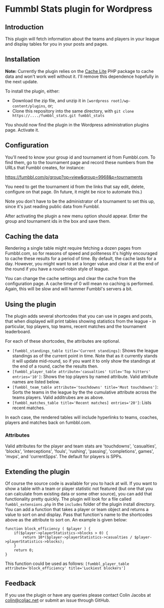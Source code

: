 # Fummbl Stats plugin for Wordpress

## Introduction

This plugin will fetch information about the teams and players in your league and display tables for you in your posts and pages.

## Installation

**Note:** Currently the plugin relies on the [Cache Lite](https://pear.php.net/package/Cache_Lite/) PHP package to cache data and won't work well without it. I'll remove this dependence hopefully in the next update.

To install the plugin, either:

- Download the zip file, and unzip it in `[wordpress root]/wp-content/plugins`, or;
- Clone this repository into the same directory, with `git clone https://..../fumbbl_stats.git fumbbl_stats`

You should now find the plugin in the Wordpress administration plugins page. Activate it.

## Configuration

You'll need to know your group id and tournament id from Fumbbl.com. To find them, go to the tournament page and record these numbers from the URLs that Fumbbl creates, for instance:

  https://fumbbl.com/p/group?op=view&group=9968&p=tournaments

You need to get the tournament id from the links that say edit, delete, configure on that page. (In future, it might be nice to automate this.)

Note you don't have to be the administrator of a tournament to set this up, since it's just reading public data from Fumbbl.

After activating the plugin a new menu option should appear. Enter the group and tournament ids in the box and save them.

## Caching the data

Rendering a single table might require fetching a dozen pages from Fumbbl.com, so for reasons of speed and politeness it's highly encouraged to cache these results for a period of time. By default, the cache lasts for a day. However, you might want to set a longer value and clear it at the end of the round if you have a round-robin style of league.

You can change the cache settings and clear the cache from the configuration page. A cache time of 0 will mean no caching is performed. Again, this will be slow and will hammer Fumbbl's servers a bit.

## Using the plugin

The plugin adds several shortcodes that you can use in pages and posts, that when displayed will print tables showing statistics from the league - in particular, top players, top teams, recent matches and the tournament leaderboard.

For each of these shortcodes, the attributes are optional.

- `[fumbbl_standings_table title='Current standings]`: Shows the league standings as of the current point in time. Note that as it currently stands it will update mid-round, so if you want it to only show the standings at the end of a round, cache the results then.
- `[fumbbl_player_table attribute='casualties' title='Top hitters' entries='10']`: Shows the top players by named attribute. Valid attribute names are listed below.
- `[fumbbl_team_table attribute='touchdowns' title='Most touchdowns']`: Sorts the teams in the league by the the cumulative attribute across the teams players. Valid additrubes are as above.
- `[fumbbl_matches_table title='Recent matches] entries='20']`: Lists recent matches.

In each case, the rendered tables will include hyperlinks to teams, coaches, players and matches back on fumbbl.com.

### Attributes

Valid attributes for the player and team stats are 'touchdowns', 'casualties', 'blocks', 'interceptions', 'fouls', 'rushing', 'passing', 'completions', 
games', 'mvps', and 'currentSpps'. The default for players is SPPs.

## Extending the plugin

Of course the source code is available for you to hack at will. If you want to show a table with a team or player statistic not featured (but one that you can calculate from existing data or some other source), you can add that functionality pretty quickly.  The plugin will look for a file called `fumbbl_extensions.php` in the `includes` folder of the plugin install directory. You can add a function that takes a player or team object and returns a value to sort on and display. Pass that function's name to the shortcodes above as the attribute to sort on. An example is given below:

    function block_efficiency ( $player ) {
        if($player->playerStatistics->blocks > 0) {
            return 10*($player->playerStatistics->casualties / $player->playerStatistics->blocks);
        }
        return 0;
    }

This function could be used as follows: `[fumbbl_player_table attribute='block_efficiency' title='Luckiest blockers']`

## Feedback

If you use the plugin or have any queries please contact Colin Jacobs at colin@coljac.net or submit an issue through GitHub.
